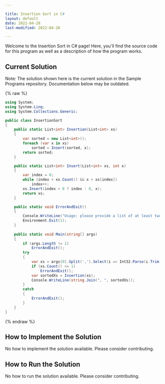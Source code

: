 ```yaml
---

title: Insertion Sort in C#
layout: default
date: 2022-04-28
last-modified: 2022-04-28

---
```


Welcome to the Insertion Sort in C# page! Here, you'll find the source code for this program as well as a description of how the program works.

## Current Solution

Note: The solution shown here is the current solution in the Sample Programs repository. Documentation below may be outdated.

{% raw %}

```C#
using System;
using System.Linq;
using System.Collections.Generic;

public class InsertionSort
{
    public static List<int> Insertion(List<int> xs)
    {
        var sorted = new List<int>();
        foreach (var x in xs)
            sorted = Insert(sorted, x);
        return sorted;
    }

    public static List<int> Insert(List<int> xs, int x)
    {
        var index = 0;
        while (index < xs.Count() && x > xs[index])
            index++;
        xs.Insert(index > 0 ? index : 0, x);
        return xs;
    }

    public static void ErrorAndExit()
    {
        Console.WriteLine("Usage: please provide a list of at least two integers to sort in the format \"1, 2, 3, 4, 5\"");
        Environment.Exit(1);   
    }
    
    public static void Main(string[] args)
    {
        if (args.Length != 1)
            ErrorAndExit();
        try
        {
            var xs = args[0].Split(',').Select(i => Int32.Parse(i.Trim())).ToList();
            if (xs.Count() <= 1)
                ErrorAndExit();
            var sortedXs = Insertion(xs);
            Console.WriteLine(string.Join(", ", sortedXs));
        }
        catch
        {
            ErrorAndExit();
        }
    }
}
```

{% endraw %}

## How to Implement the Solution

No how to implement the solution available. Please consider contributing.

## How to Run the Solution

No how to run the solution available. Please consider contributing.